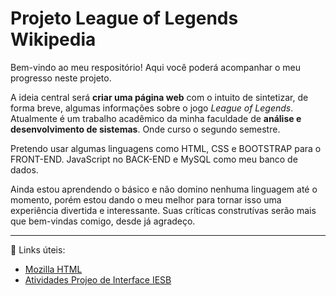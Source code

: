 # Projeto League of Legends Wikipedia
Bem-vindo ao meu respositório! Aqui você poderá acompanhar o meu progresso neste projeto.

A ideia central será **criar uma página web** com o intuito de sintetizar, de forma breve, algumas informações sobre o jogo *League of Legends*.
Atualmente é um trabalho acadêmico da minha faculdade de **análise e desenvolvimento de sistemas**. Onde curso o segundo semestre.

Pretendo usar algumas linguagens como HTML, CSS e BOOTSTRAP para o FRONT-END. JavaScript no BACK-END e MySQL como meu banco de dados.

Ainda estou aprendendo o básico e não domino nenhuma linguagem até o momento, porém estou dando o meu melhor para tornar isso uma experiência divertida e interessante.
Suas críticas construtívas serão mais que bem-vindas comigo, desde já agradeço.

---

:link: Links úteis:
- [Mozilla HTML](https://developer.mozilla.org/pt-BR/docs/Web/HTML)
- [Atividades Projeo de Interface IESB](https://github.com/Puzerr/University-web-page-project/tree/main/Estudos)

